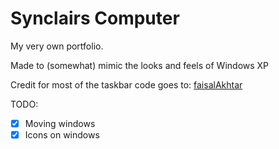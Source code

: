 # Synclairs Computer

My very own portfolio. 

Made to (somewhat) mimic the looks and feels of Windows XP

Credit for most of the taskbar code goes to: <a href="https://github.com/faisalAkhtar/">faisalAkhtar</a>

TODO:
- [X] Moving windows
- [X] Icons on windows
